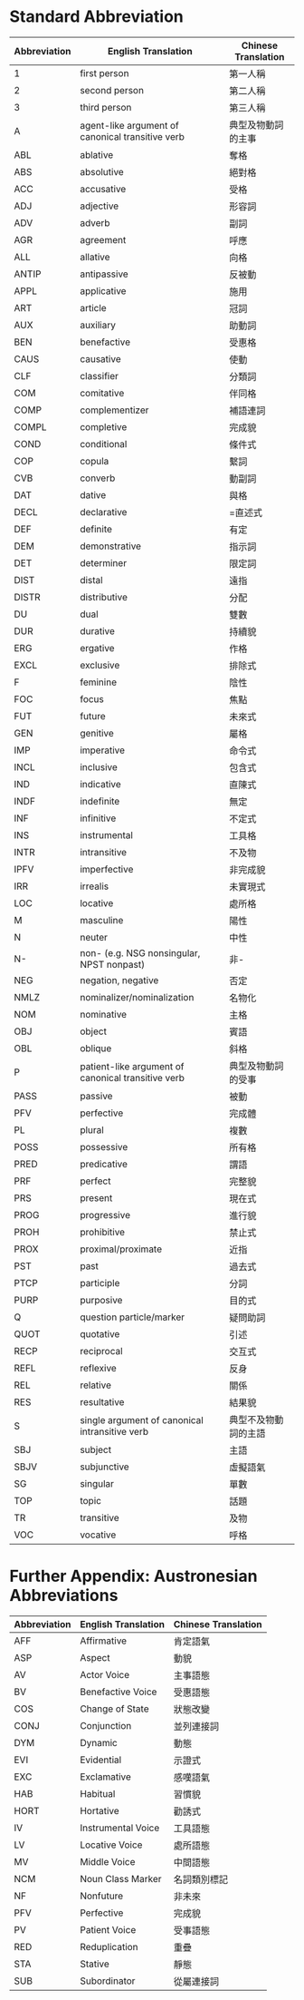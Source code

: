 # Standard Abbreviation 

| Abbreviation | English Translation | Chinese Translation |
|--------------|---------------------|---------------------|
| 1         | first person         | 第一人稱             |
| 2         | second person        | 第二人稱               |
|3         | third person         | 第三人稱           |
| A        | agent-like argument of canonical transitive verb        | 典型及物動詞的主事          |
| ABL          | ablative         | 奪格            |
| ABS          |absolutive         | 絕對格           |
| ACC          |accusative         |受格           |
| ADJ         |adjective         |形容詞           |
|ADV	|adverb	|副詞|
|AGR	|agreement	|呼應|
|ALL	|allative	|向格|
|ANTIP	|antipassive|	反被動|
|APPL|	applicative|	施用|
|ART|	article|	冠詞|
|AUX|	auxiliary|	助動詞|
|BEN|	benefactive|	受惠格|
|CAUS|	causative|	使動|
|CLF|	classifier|	分類詞|
|COM|	comitative|	伴同格|
|COMP|	complementizer|	補語連詞|
|COMPL|	completive|	完成貌|
|COND|	conditional|	條件式|
|COP|	copula|	繫詞|
|CVB|	converb|	動副詞|
|DAT|	dative|	與格|
|DECL|	declarative|	=直述式|
|DEF	|definite|	有定|
|DEM|	demonstrative|	指示詞|
|DET|	determiner|	限定詞|
|DIST|	distal|	遠指|
|DISTR	|distributive	|分配|
|DU	|dual	|雙數|
|DUR	|durative|	持續貌|
|ERG|	ergative|	作格|
|EXCL	|exclusive|	排除式|
|F	|feminine|	陰性|
|FOC|	focus|	焦點|
|FUT|	future|	未來式|
|GEN	|genitive|	屬格|
|IMP|	imperative|	命令式|
|INCL|	inclusive|	包含式|
|IND|	indicative|	直陳式|
|INDF|	indefinite|	無定|
|INF|	infinitive|	不定式|
|INS|	instrumental|	工具格|
|INTR|	intransitive|	不及物|
|IPFV|	imperfective|	非完成貌|
|IRR|	irrealis|	未實現式|
|LOC|	locative|	處所格|
|M|	masculine|	陽性|
|N|	neuter|	中性|
|N-|	non- (e.g. NSG nonsingular, NPST nonpast)|	非-| 
|NEG|	negation, negative|	否定|
|NMLZ|	nominalizer/nominalization|	名物化|
|NOM|	nominative|	主格|
|OBJ|	object|	賓語|
|OBL|	oblique|	斜格|
|P	|patient-like argument of canonical transitive verb	|典型及物動詞的受事|
|PASS|	passive|	被動|
|PFV|	perfective|	完成體|
|PL	|plural|	複數|
|POSS|	possessive|	所有格|
|PRED|	predicative|	謂語|
|PRF	|perfect	|完整貌 |
|PRS|	present|	現在式|
|PROG|	progressive|	進行貌|
|PROH	|prohibitive|	禁止式|
|PROX	|proximal/proximate|	近指|
|PST|	past|	過去式|
|PTCP	|participle|	分詞|
|PURP	|purposive|	目的式|
|Q	|question particle/marker	|疑問助詞|
|QUOT	|quotative	|引述|
|RECP	|reciprocal|	交互式|
|REFL|	reflexive|	反身|
|REL|	relative|	關係|
|RES	|resultative|	結果貌|
|S	|single argument of canonical intransitive verb|	典型不及物動詞的主語|
|SBJ|	subject	|主語|
|SBJV|	subjunctive|	虛擬語氣|
|SG|	singular|	單數|
|TOP|	topic|	話題|
|TR|	transitive|	及物|
|VOC|	vocative|	呼格|


# Further Appendix: Austronesian Abbreviations 

| Abbreviation | English Translation | Chinese Translation |
|--------------|---------------------|---------------------|
|AFF	|Affirmative|	肯定語氣|
|ASP	|Aspect	|動貌|
|AV|	Actor Voice|	主事語態|
|BV|	Benefactive Voice|	受惠語態|
|COS|	Change of State|	狀態改變|
|CONJ|	Conjunction|	並列連接詞|
|DYM|	Dynamic	|	動態|
|EVI	|Evidential|		示證式|
|EXC|	Exclamative	|感嘆語氣|
|HAB|	Habitual	|	習慣貌|
|HORT|	Hortative	|	勸誘式|
|IV|	Instrumental Voice	|工具語態|
|LV|	Locative Voice|		處所語態|
|MV	|	Middle Voice|	中間語態|
|NCM|	Noun Class Marker|	名詞類別標記|
|NF|	Nonfuture|	非未來|
|PFV|	Perfective|	完成貌|
|PV	|Patient Voice|	受事語態|
|RED|	Reduplication|	重疊|
|STA|	Stative	|	靜態|
|SUB|	Subordinator|	從屬連接詞|
